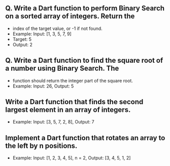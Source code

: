 ## Q. Write a Dart function to perform Binary Search on a sorted array of integers. Return the
- index of the target value, or -1 if not found.
- Example: Input: [1, 3, 5, 7, 9]
- Target: 5
- Output: 2

## Q. Write a Dart function to find the square root of a number using Binary Search. The
- function should return the integer part of the square root.
- Example: Input: 26, Output: 5

## Write a Dart function that finds the second largest element in an array of integers.
- Example: Input: [3, 5, 7, 2, 8], Output: 7

## Implement a Dart function that rotates an array to the left by n positions.
- Example: Input: [1, 2, 3, 4, 5], n = 2, Output: [3, 4, 5, 1, 2]